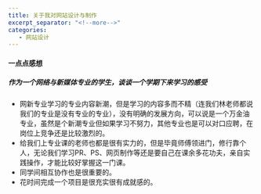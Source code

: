 ```yaml
---
title: 关于我对网站设计与制作
excerpt_separator: "<!--more-->"
categories:
   - 网站设计
---
```

#### 一点点感想
<!--more-->
##### 作为一个网络与新媒体专业的学生，谈谈一个学期下来学习的感受
- 网新专业学习的专业内容新潮，但是学习的内容多而不精（连我们林老师都说我们的专业是没有专业的专业），没有明确的发展方向，可以说是一个万金油专业，虽然是个新潮专业但如果学习不努力，其他专业也是可以对口应聘，在岗位上竞争还是比较激烈的。
- 给我们上专业课的老师也都是很有实力的，但是毕竟师傅领进门，修行靠个人，无论我们学习PR、PS、网页制作等还是要自己在课余多花功夫，亲自实践操作，才能比较好掌握这一门课。
- 同学间相互协作也是很重要的。
- 花时间完成一个项目是很充实很有成就感的。
